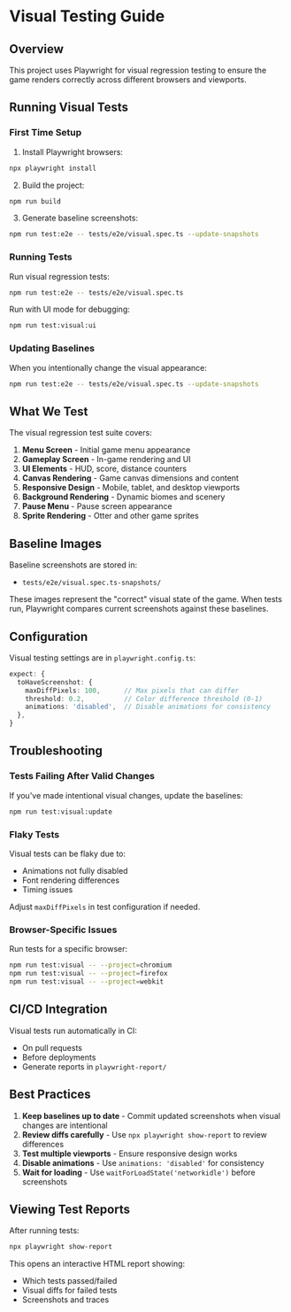 # Visual Testing Guide

## Overview

This project uses Playwright for visual regression testing to ensure the game renders correctly across different browsers and viewports.

## Running Visual Tests

### First Time Setup

1. Install Playwright browsers:
```bash
npx playwright install
```

2. Build the project:
```bash
npm run build
```

3. Generate baseline screenshots:
```bash
npm run test:e2e -- tests/e2e/visual.spec.ts --update-snapshots
```

### Running Tests

Run visual regression tests:
```bash
npm run test:e2e -- tests/e2e/visual.spec.ts
```

Run with UI mode for debugging:
```bash
npm run test:visual:ui
```

### Updating Baselines

When you intentionally change the visual appearance:

```bash
npm run test:e2e -- tests/e2e/visual.spec.ts --update-snapshots
```

## What We Test

The visual regression test suite covers:

1. **Menu Screen** - Initial game menu appearance
2. **Gameplay Screen** - In-game rendering and UI
3. **UI Elements** - HUD, score, distance counters
4. **Canvas Rendering** - Game canvas dimensions and content
5. **Responsive Design** - Mobile, tablet, and desktop viewports
6. **Background Rendering** - Dynamic biomes and scenery
7. **Pause Menu** - Pause screen appearance
8. **Sprite Rendering** - Otter and other game sprites

## Baseline Images

Baseline screenshots are stored in:
- `tests/e2e/visual.spec.ts-snapshots/`

These images represent the "correct" visual state of the game. When tests run, Playwright compares current screenshots against these baselines.

## Configuration

Visual testing settings are in `playwright.config.ts`:

```typescript
expect: {
  toHaveScreenshot: {
    maxDiffPixels: 100,      // Max pixels that can differ
    threshold: 0.2,          // Color difference threshold (0-1)
    animations: 'disabled',  // Disable animations for consistency
  },
}
```

## Troubleshooting

### Tests Failing After Valid Changes

If you've made intentional visual changes, update the baselines:
```bash
npm run test:visual:update
```

### Flaky Tests

Visual tests can be flaky due to:
- Animations not fully disabled
- Font rendering differences
- Timing issues

Adjust `maxDiffPixels` in test configuration if needed.

### Browser-Specific Issues

Run tests for a specific browser:
```bash
npm run test:visual -- --project=chromium
npm run test:visual -- --project=firefox
npm run test:visual -- --project=webkit
```

## CI/CD Integration

Visual tests run automatically in CI:
- On pull requests
- Before deployments
- Generate reports in `playwright-report/`

## Best Practices

1. **Keep baselines up to date** - Commit updated screenshots when visual changes are intentional
2. **Review diffs carefully** - Use `npx playwright show-report` to review differences
3. **Test multiple viewports** - Ensure responsive design works
4. **Disable animations** - Use `animations: 'disabled'` for consistency
5. **Wait for loading** - Use `waitForLoadState('networkidle')` before screenshots

## Viewing Test Reports

After running tests:
```bash
npx playwright show-report
```

This opens an interactive HTML report showing:
- Which tests passed/failed
- Visual diffs for failed tests
- Screenshots and traces
